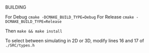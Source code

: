 BUILDING

For Debug `cmake -DCMAKE_BUILD_TYPE=Debug`
For Release `cmake -DCMAKE_BUILD_TYPE=Release`

Then `make && make install`

To select between simulating in 2D or 3D,
modify lines 16 and 17 of `./SRC/types.h`
